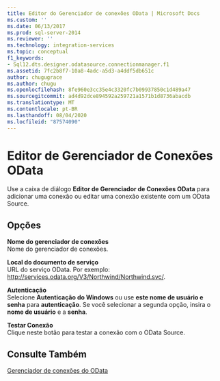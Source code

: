 ```yaml
---
title: Editor do Gerenciador de conexões OData | Microsoft Docs
ms.custom: ''
ms.date: 06/13/2017
ms.prod: sql-server-2014
ms.reviewer: ''
ms.technology: integration-services
ms.topic: conceptual
f1_keywords:
- Sql12.dts.designer.odatasource.connectionmanager.f1
ms.assetid: 7fc2b8f7-10a8-4adc-a5d3-a4ddf5db651c
author: chugugrace
ms.author: chugu
ms.openlocfilehash: 8fe960e3cc35e4c3320fc7b09937850c1d489a47
ms.sourcegitcommit: ad4d92dce894592a259721a1571b1d8736abacdb
ms.translationtype: MT
ms.contentlocale: pt-BR
ms.lasthandoff: 08/04/2020
ms.locfileid: "87574090"
---
```

# <a name="odata-connection-manager-editor"></a>Editor de Gerenciador de Conexões OData
  Use a caixa de diálogo **Editor de Gerenciador de Conexões OData** para adicionar uma conexão ou editar uma conexão existente com um OData Source.  
  
## <a name="options"></a>Opções  
 **Nome do gerenciador de conexões**  
 Nome do gerenciador de conexões.  
  
 **Local do documento de serviço**  
 URL do serviço OData. Por exemplo: http://services.odata.org/V3/Northwind/Northwind.svc/.  
  
 **Autenticação**  
 Selecione **Autenticação do Windows** ou use **este nome de usuário e senha** para **autenticação**. Se você selecionar a segunda opção, insira o **nome de usuário** e a **senha**.  
  
 **Testar Conexão**  
 Clique neste botão para testar a conexão com o OData Source.  
  
## <a name="see-also"></a>Consulte Também  
 [Gerenciador de conexões do OData](connection-manager/odata-connection-manager.md)  
  
  
